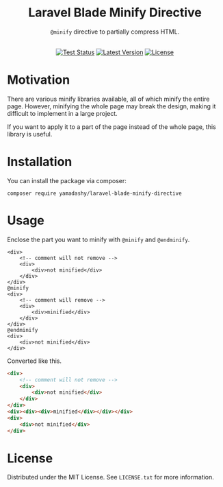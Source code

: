 <div align="center">
  <h1>Laravel Blade Minify Directive</h1>
  <code>@minify</code> directive to partially compress HTML.
</div>
<br>
<p align="center">
  <a href="https://github.com/yamadashy/laravel-blade-minify-directive/actions"><img src="https://img.shields.io/github/actions/workflow/status/yamadashy/laravel-blade-minify-directive/tests.yml?branch=main&label=tests&logo=github" alt="Test Status"></a>
  <a href="https://packagist.org/packages/yamadashy/laravel-blade-minify-directive"><img src="https://poser.pugx.org/yamadashy/laravel-blade-minify-directive/v/stable.svg" alt="Latest Version"></a>
  <a href="https://github.com/yamadashy/laravel-blade-minify-directive/blob/master/LICENSE.md"><img src="https://poser.pugx.org/yamadashy/laravel-blade-minify-directive/license.svg" alt="License"></a>
</p>


# Motivation
There are various minify libraries available, all of which minify the entire page.
However, minifying the whole page may break the design, making it difficult to implement in a large project.

If you want to apply it to a part of the page instead of the whole page, this library is useful.

# Installation
You can install the package via composer:
```
composer require yamadashy/laravel-blade-minify-directive
```

# Usage

Enclose the part you want to minify with `@minify` and `@endminify`.
```blade
<div>
    <!-- comment will not remove -->
    <div>
        <div>not minified</div>
    </div>
</div>
@minify
<div>
    <!-- comment will remove -->
    <div>
        <div>minified</div>
    </div>
</div>
@endminify
<div>
    <div>not minified</div>
</div>
```

Converted like this.
```html
<div>
    <!-- comment will not remove -->
    <div>
        <div>not minified</div>
    </div>
</div>
<div><div><div>minified</div></div></div>
<div>
    <div>not minified</div>
</div>
```

# License
Distributed under the MIT License. See `LICENSE.txt` for more information.
